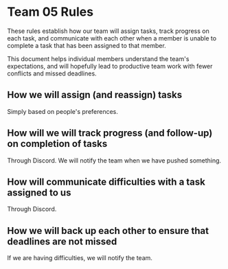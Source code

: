 # Team 05 Rules

These rules establish how our team will assign tasks,
track progress on each task, and communicate with each other 
when a member is unable to complete a task that has been assigned to that member.

This document helps individual members understand the team's expectations,
and will hopefully lead to productive team work with fewer conflicts
and missed deadlines.

## How we will assign (and reassign) tasks

Simply based on people's preferences.

## How will we will track progress (and follow-up) on completion of tasks

Through Discord. We will notify the team when we have pushed something.

## How will communicate difficulties with a task assigned to us

Through Discord.

## How we will back up each other to ensure that deadlines are not missed

If we are having difficulties, we will notify the team.




